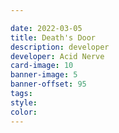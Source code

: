 ```yaml
---

date: 2022-03-05
title: Death's Door
description: developer
developer: Acid Nerve
card-image: 10
banner-image: 5
banner-offset: 95
tags: 
style: 
color:
---
```

